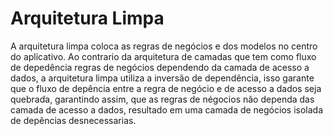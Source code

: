 # Arquitetura Limpa

A arquitetura limpa coloca as regras de negócios e dos modelos no centro do aplicativo. Ao contrario da arquitetura de camadas que tem como fluxo de depedência regras de negócios dependendo da camada de acesso a dados, a arquitetura limpa utiliza a inversão de dependência, isso garante que o fluxo de depência entre a regra de negócio e de acesso a dados seja quebrada, garantindo assim, que as regras de négocios não  dependa das camada de acesso a dados, resultado em uma  camada de negócios isolada de depências desnecessarias.

